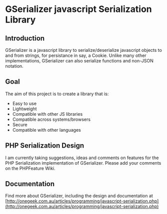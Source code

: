 # GSerializer javascript Serialization Library #

## Introduction ##
GSerializer is a javascript library to serialize/deserialize javascript objects to and from strings, for persistance in say, a Cookie. Unlike many other implementations, GSerializer can also serialize functions and non-JSON notation.

## Goal ##
The aim of this project is to create a library that is:
  * Easy to use
  * Lightweight
  * Compatible with other JS libraries
  * Compatible across systems/browsers
  * Secure
  * Compatible with other languages

## PHP Serialization Design ##
I am currently taking suggestions, ideas and comments on features for the PHP Serialization implementation of GSerializer. Please add your comments on the PHPFeature Wiki.


## Documentation ##
Find more about GSerializer, including the design and documentation at [http://onegeek.com.au/articles/programming/javascript-serialization.php](http://onegeek.com.au/articles/programming/javascript-serialization.php)